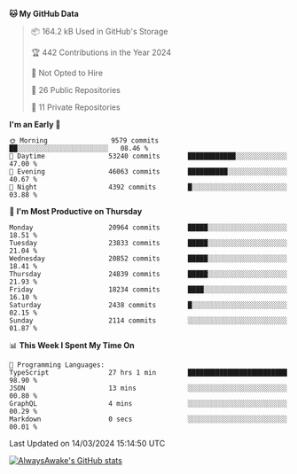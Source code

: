 <!--START_SECTION:waka-->
**🐱 My GitHub Data** 

> 📦 164.2 kB Used in GitHub's Storage 
 > 
> 🏆 442 Contributions in the Year 2024
 > 
> 🚫 Not Opted to Hire
 > 
> 📜 26 Public Repositories 
 > 
> 🔑 11 Private Repositories 
 > 
**I'm an Early 🐤** 

```text
🌞 Morning                9579 commits        ██░░░░░░░░░░░░░░░░░░░░░░░   08.46 % 
🌆 Daytime                53240 commits       ████████████░░░░░░░░░░░░░   47.00 % 
🌃 Evening                46063 commits       ██████████░░░░░░░░░░░░░░░   40.67 % 
🌙 Night                  4392 commits        █░░░░░░░░░░░░░░░░░░░░░░░░   03.88 % 
```
📅 **I'm Most Productive on Thursday** 

```text
Monday                   20964 commits       █████░░░░░░░░░░░░░░░░░░░░   18.51 % 
Tuesday                  23833 commits       █████░░░░░░░░░░░░░░░░░░░░   21.04 % 
Wednesday                20852 commits       █████░░░░░░░░░░░░░░░░░░░░   18.41 % 
Thursday                 24839 commits       █████░░░░░░░░░░░░░░░░░░░░   21.93 % 
Friday                   18234 commits       ████░░░░░░░░░░░░░░░░░░░░░   16.10 % 
Saturday                 2438 commits        █░░░░░░░░░░░░░░░░░░░░░░░░   02.15 % 
Sunday                   2114 commits        ░░░░░░░░░░░░░░░░░░░░░░░░░   01.87 % 
```


📊 **This Week I Spent My Time On** 

```text
💬 Programming Languages: 
TypeScript               27 hrs 1 min        █████████████████████████   98.90 % 
JSON                     13 mins             ░░░░░░░░░░░░░░░░░░░░░░░░░   00.80 % 
GraphQL                  4 mins              ░░░░░░░░░░░░░░░░░░░░░░░░░   00.29 % 
Markdown                 0 secs              ░░░░░░░░░░░░░░░░░░░░░░░░░   00.01 % 
```


 Last Updated on 14/03/2024 15:14:50 UTC
<!--END_SECTION:waka-->

[![AlwaysAwake's GitHub stats](https://github-readme-stats.vercel.app/api?username=AlwaysAwake&show_icons=true&theme=github_dark&count_private=true)](https://github.com/AlwaysAwake/AlwaysAwake)
